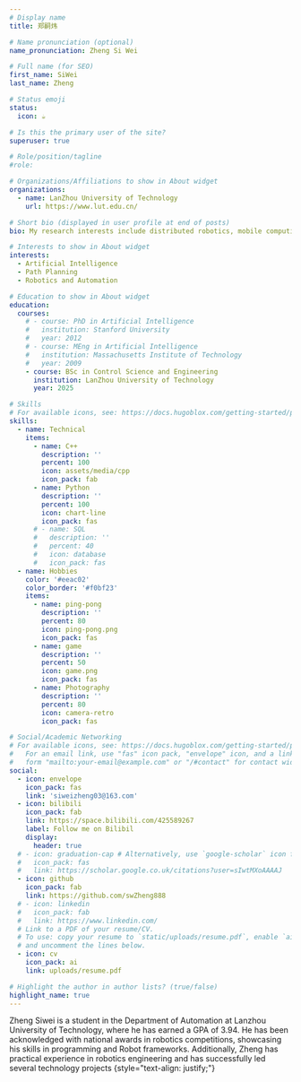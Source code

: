 ```yaml
---
# Display name
title: 郑嗣炜

# Name pronunciation (optional)
name_pronunciation: Zheng Si Wei

# Full name (for SEO)
first_name: SiWei 
last_name: Zheng

# Status emoji
status:
  icon: ☕️

# Is this the primary user of the site?
superuser: true

# Role/position/tagline
#role:  

# Organizations/Affiliations to show in About widget
organizations:
  - name: LanZhou University of Technology
    url: https://www.lut.edu.cn/

# Short bio (displayed in user profile at end of posts)
bio: My research interests include distributed robotics, mobile computing and programmable matter.

# Interests to show in About widget
interests:
  - Artificial Intelligence
  - Path Planning 
  - Robotics and Automation

# Education to show in About widget
education:
  courses:
    # - course: PhD in Artificial Intelligence
    #   institution: Stanford University
    #   year: 2012
    # - course: MEng in Artificial Intelligence
    #   institution: Massachusetts Institute of Technology
    #   year: 2009
    - course: BSc in Control Science and Engineering
      institution: LanZhou University of Technology
      year: 2025

# Skills
# For available icons, see: https://docs.hugoblox.com/getting-started/page-builder/#icons
skills:
  - name: Technical
    items:
      - name: C++
        description: ''
        percent: 100
        icon: assets/media/cpp
        icon_pack: fab
      - name: Python
        description: ''
        percent: 100
        icon: chart-line
        icon_pack: fas
      # - name: SQL
      #   description: ''
      #   percent: 40
      #   icon: database
      #   icon_pack: fas
  - name: Hobbies
    color: '#eeac02'
    color_border: '#f0bf23'
    items:
      - name: ping-pong
        description: ''
        percent: 80
        icon: ping-pong.png
        icon_pack: fas
      - name: game
        description: ''
        percent: 50
        icon: game.png
        icon_pack: fas
      - name: Photography
        description: ''
        percent: 80
        icon: camera-retro
        icon_pack: fas

# Social/Academic Networking
# For available icons, see: https://docs.hugoblox.com/getting-started/page-builder/#icons
#   For an email link, use "fas" icon pack, "envelope" icon, and a link in the
#   form "mailto:your-email@example.com" or "/#contact" for contact widget.
social:
  - icon: envelope
    icon_pack: fas
    link: 'siweizheng03@163.com'
  - icon: bilibili
    icon_pack: fab
    link: https://space.bilibili.com/425589267
    label: Follow me on Bilibil
    display:
      header: true
  # - icon: graduation-cap # Alternatively, use `google-scholar` icon from `ai` icon pack
  #   icon_pack: fas
  #   link: https://scholar.google.co.uk/citations?user=sIwtMXoAAAAJ
  - icon: github
    icon_pack: fab
    link: https://github.com/swZheng888
  # - icon: linkedin
  #   icon_pack: fab
  #   link: https://www.linkedin.com/
  # Link to a PDF of your resume/CV.
  # To use: copy your resume to `static/uploads/resume.pdf`, enable `ai` icons in `params.yaml`,
  # and uncomment the lines below.
  - icon: cv
    icon_pack: ai
    link: uploads/resume.pdf

# Highlight the author in author lists? (true/false)
highlight_name: true
---
```


Zheng Siwei is a student in the Department of Automation at Lanzhou University of Technology, where he has earned a GPA of 3.94. He has been acknowledged with national awards in robotics competitions, showcasing his skills in programming and Robot frameworks. Additionally, Zheng has practical experience in robotics engineering and has successfully led several technology projects
{style="text-align: justify;"}
